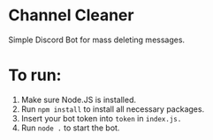 # Channel Cleaner
 Simple Discord Bot for mass deleting messages.

# To run:
1. Make sure Node.JS is installed.
2. Run `npm install` to install all necessary packages.
3. Insert your bot token into `token` in `index.js.`
4. Run `node .` to start the bot.
